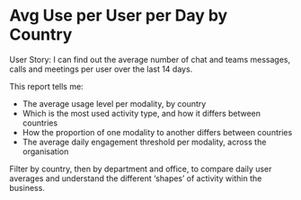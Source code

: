 # Avg Use per User per Day by Country

User Story: I can find out the average number of chat and teams messages, calls and meetings per user over the last 14 days. 

This report tells me:

- The average usage level per modality, by country  
- Which is the most used activity type, and how it differs between countries
- How the proportion of one modality to another differs between countries 
- The average daily engagement threshold per modality, across the organisation

Filter by country, then by department and office, to compare daily user averages and understand the different ‘shapes’ of activity within the business. 
